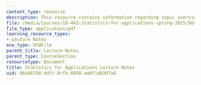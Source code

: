 ```yaml
---
content_type: resource
description: This resource contains information regarding topic overview.
file: /media/courses/18-443-statistics-for-applications-spring-2015/86a467b8ddfc8cfb8058aa6f1d0397a8_MIT18_443S15_LEC_Overview.pdf
file_type: application/pdf
learning_resource_types:
- Lecture Notes
ocw_type: OCWFile
parent_title: Lecture Notes
parent_type: CourseSection
resourcetype: Document
title: Statistics for Applications Lecture Notes
uid: 86a467b8-ddfc-8cfb-8058-aa6f1d0397a8
---
```

